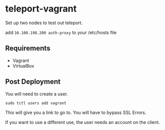 # teleport-vagrant

Set up two nodes to test out teleport.

add `10.100.198.200 auth-proxy` to your /etc/hosts file

## Requirements

* Vagrant
* VirtualBox

## Post Deployment

You will need to create a user.

`sudo tctl users add vagrant`

This will give you a link to go to. You will have to bypass SSL Errors.

If you want to use a different use, the user needs an account on the client.
